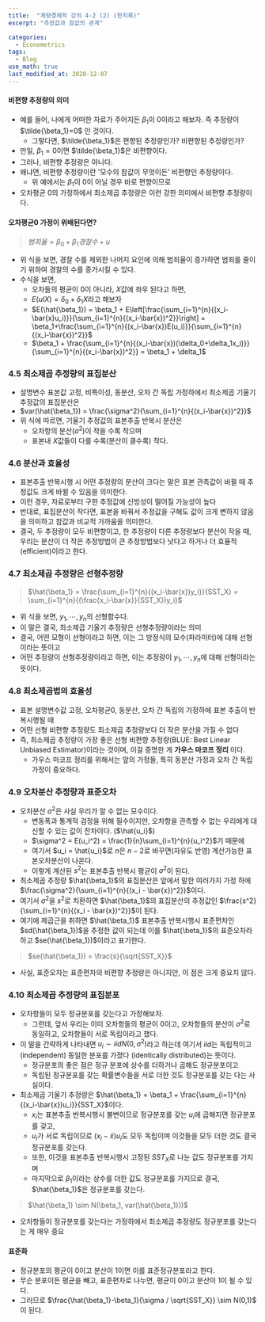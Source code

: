 ```yaml
---
title:  "계량경제학 강의 4-2 (2) (한치록)"
excerpt: "추정값과 참값의 관계"

categories:
  - Econometrics
tags:
  - Blog
use_math: true
last_modified_at: 2020-12-07
---
```

 	
#### 비편향 추정량의 의미

* 예를 들어, 나에게 어떠한 자료가 주어지든 $\beta_1$이 0이라고 해보자. 즉 추정량이 $\tilde{\beta_1}=0$ 인 것이다.
	* 그렇다면, $\tilde{\beta_1}$은 편향된 추정량인가? 비편향된 추정량인가?
* 만일, $\beta_1 = 0$이면 $\tilde{\beta_1}$은 비편향이다.
* 그러나, 비편향 추정량은 아니다.
* 왜냐면, 비편향 추정량이란 '모수의 참값이 무엇이든' 비편향인 추정량이다.
	* 위 예에서는 $\beta_1$이 0이 아닐 경우 바로 편향이므로
* 오차평균 0의 가정하에서 최소제곱 추정량은 이런 강한 의미에서 비편향 추정량이다.

#### 오차평균0 가정이 위배된다면?

> $범죄율 = \beta_0 + \beta_1경찰수+u$

* 위 식을 보면, 경찰 수를 제외한 나머지 요인에 의해 범죄율이 증가하면 범죄를 줄이기 위하여 경찰의 수를 증가시킬 수 있다. 
* 수식을 보면,
	*  오차들의 평균이 0이 아니라, $X$값에 좌우 된다고 하면, 
	*  $E(uIX) = \delta_0 + \delta_1X$라고 해보자
	*  $E(\hat{\beta_1}) = \beta_1 + E\left[\frac{\sum_{i=1}^{n}{(x_i-\bar{x}u_i)}}{\sum_{i=1}^{n}{(x_i-\bar{x})^2}}\right] = \beta_1+\frac{\sum_{i=1}^{n}{(x_i-\bar{x})E(u_i)}}{\sum_{i=1}^{n}{(x_i-\bar{x})^2}}$
	*  $\beta_1 + \frac{\sum_{i=1}^{n}{(x_i-\bar{x})(\delta_0+\delta_1x_i)}}{\sum_{i=1}^{n}{(x_i-\bar{x})^2}} = \beta_1 + \delta_1$

### 4.5 최소제곱 추정량의 표집분산
* 설명변수 표본값 고정, 비특이성, 동분산, 오차 간 독립 가정하에서 최소제곱 기울기 추정값의 표집분산은
* $var(\hat{\beta_1}) = \frac{\sigma^2}{\sum_{i=1}^{n}{(x_i-\bar{x})^2}}$
* 위 식에 따르면, 기울기 추정값의 표본추출 반복시 분산은 
	* 오차항의 분산($\sigma^2$)이 작을 수록 작으며
	* 표본내 $X$값들이 다를 수록(분산이 클수록) 작다. 

### 4.6 분산과 효율성
* 표본추출 반복시행 시 어떤 추정량의 분산이 크다는 말은 표본 관측값이 바뀔 때 추정값도 크게 바뀔 수 있음을 의미한다.
* 이런 경우, 자료로부터 구한 추정값에 신빙성이 떨어질 가능성이 높다
* 반대로, 표집분산이 작다면, 표본을 바꿔서 추정값을 구해도 값이 크게 변하지 않음을 의미하고 참값과 비교적 가까움을 의미한다.
* 결국, 두 추정량이 모두 비편향이고, 한 추정량이 다른 추정량보다 분산이 작을 때, 우리는 분산이 더 작은 추정방법이 큰 추정방법보다 낫다고 하거나 더 효율적(efficient)이라고 한다. 


### 4.7 최소제곱 추정량은 선형추정량
> $\hat{\beta_1} = \frac{\sum_{i=1}^{n}{(x_i-\bar{x})y_i}}{SST_X} = \sum_{i=1}^{n}{(\frac{x_i-\bar{x}}{SST_X})y_i}$

* 위 식을 보면, $y_1, \cdots, y_n$의 선형함수다.
* 이 말은 결국, 최소제곱 기울기 추정량은 선형추정량이라는 의미
* 결국, 어떤 모형이 선형이라고 하면, 이는 그 방정식의 모수(파라미터)에 대해 선형이라는 뜻이고
* 어떤 추정량이 선형추정량이라고 하면, 이는 추정량이 $y_1, \cdots,y_n$에 대해 선형이라는 뜻이다.

### 4.8 최소제곱법의 효율성

* 표본 설명변수값 고정, 오차평균0, 동분산, 오차 간 독립의 가정하에 표본 추출이 반복시행될 때
* 어떤 선형 비편향 추정량도 최소제곱 추정량보다 더 작은 분산을 가질 수 없다
* 즉, 최소제곱 추정량이 가장 좋은 선형 비편향 추정량(BLUE: Best Linear Unbiased Estimator)이라는 것이며, 이걸 증명한 게 <b> 가우스 마코프 정리 </b>이다.
	* 가우스 마코프 정리를 위해서는 앞의 가정들, 특히 동분산 가정과 오차 간 독립 가정이 중요하다.

### 4.9 오차분산 추정량과 표준오차

* 오차분산 $\sigma^2$은 사실 우리가 알 수 없는 모수이다. 
	* 변동폭과 통계적 검정을 위해 필수이지만, 오차항을 관측할 수 없는 우리에게 대신할 수 있는 값이 잔차이다. ($\hat{u_i}$)
	* $\sigma^2 = E(u_i^2) = \frac{1}{n}\sum_{i=1}^{n}{u_i^2}$기 때문에
	* 여기서 $u_i = \hat{u_i}$로 $n$은 $n-2$로 바꾸면(자유도 반영) 계산가능한 표본오차분산이 나온다.
	* 이렇게 계산된 $s^2$는 표본추출 반복시 평균이 $\sigma^2$이 된다. 
* 최소제곱 추정량 $\hat{\beta_1}$의 표집분산은 앞에서 말한 여러가지 가정 하에 $\frac{\sigma^2}{\sum_{i=1}^{n}{(x_i - \bar{x})^2}}$이다.
* 여기서 $\sigma^2$을 $s^2$로 치환하면 $\hat{\beta_1}$의 표집분산의 추정값인 $\frac{s^2}{\sum_{i=1}^{n}{(x_i - \bar{x})^2}}$이 된다.
* 여기에 제곱근을 취하면 $\hat{\beta_1}$ 표본추출 반복시행시 표준편차인 $sd(\hat{\beta_1})$을 추정한 값이 되는데 이를 $\hat{\beta_1}$의 표준오차라하고 $se(\hat{\beta_1})$이라고 표기한다.
> $se(\hat{\beta_1}) = \frac{s}{\sqrt{SST_X}}$
* 사실, 표준오차는 표준편차의 비편향 추정량은 아니지만, 이 점은 크게 중요치 않다.

### 4.10 최소제곱 추정량의 표집분포

* 오차항들이 모두 정규분포를 갖는다고 가정해보자.
	* 그런데, 앞서 우리는 이미 오차항들의 평균이 0이고, 오차항들의 분산이 $\sigma^2$로 동일하고, 오차항들이 서로 독립이라고 했다.
* 이 말을 간략하게 나타내면 $u_i \sim iidN(0, \sigma^2)$라고 하는데 여기서 $iid$는 독립적이고(independent) 동일한 분포를 가졌다 (identically distributed)는 뜻이다. 
	* 정규분포의 좋은 점은 정규 분포에 상수를 더하거나 곱해도 정규분포이고
	* 독립된 정규분포를 갖는 확률변수들을 서로 더한 것도 정규분포를 갖는 다는 사실이다. 
* 최소제곱 기울기 추정량은 $\hat{\beta_1} = \beta_1 + \frac{\sum_{i=1}^{n}{(x_i-\bar{x})u_i}}{SST_X}$이다.
	* $x_i$는 표본추출 반복시행시 불변이므로 정규분포를 갖는 $u_i$에 곱해지면 정규분포를 갖고,
	* $u_i$가 서로 독립이므로 $(x_i-\bar{x})u_i$도 모두 독립이며 이것들을 모두 더한 것도 결국 정규분포를 갖는다.
	* 또한, 이것을 표본추출 반복시행시 고정된 $SST_X$로 나눈 값도 정규분포를 가지며
	* 마지막으로 $\beta_1$이라는 상수를 더한 값도 정규분포를 가지므로 결국, $\hat{\beta_1}$은 정규분포를 갖는다. 

> $\hat{\beta_1} \sim N(\beta_1, var(\hat{\beta_1}))$

* 오차항들이 정규분포를 갖는다는 가정하에서 최소제곱 추정량도 정규분포를 갖는다는 게 매우 중요

#### 표준화

* 정규분포의 평균이 0이고 분산이 1이면 이를 표준정규분포라고 한다. 
* 무슨 분포이든 평균을 빼고, 표준편차로 나누면, 평균이 0이고 분산이 1이 될 수 있다. 
* 그러므로 $\frac{\hat{\beta_1}-\beta_1}{\sigma / \sqrt{SST_X}} \sim N(0,1)$ 이 된다.